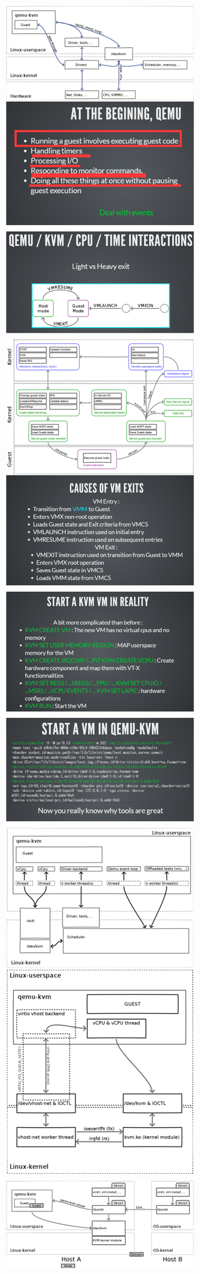 ![](/assets/qemu-kvm1.png)![](/assets/qemu-kvm2.png)

![](/assets/qemu-kvm3.png)

![](/assets/qemu-kvm4.png)![](/assets/qemu-kvm5.png)

![](/assets/qemu-kvm6.png)



![](/assets/qemu-kvm7.png)

![](/assets/qemu-kvm8.png)![](/assets/qemu-kvm11.png)

![](/assets/qemu-kvm12.png)

